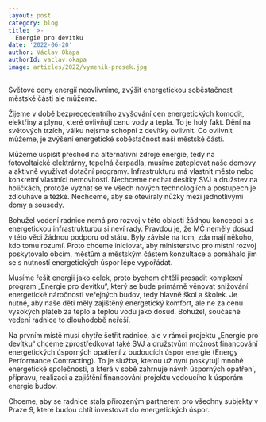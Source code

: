 ```yaml
---
layout: post
category: blog
title:  >-
  Energie pro devítku
date: '2022-06-20'
author: Václav Okapa
authorId: vaclav.okapa
image: articles/2022/vymenik-prosek.jpg
---
```

Světové ceny energií neovlivníme, zvýšit energetickou soběstačnost městské části ale můžeme.

Žijeme v době bezprecedentního zvyšování cen energetických komodit, elektřiny a plynu, které ovlivňují cenu vody a tepla. To je holý fakt. Dění na
světových trzích, válku nejsme schopni z devítky ovlivnit. Co ovlivnit můžeme, je zvýšení energetické soběstačnost naší městské části.

Můžeme uspíšit přechod na alternativní zdroje energie, tedy na fotovoltaické elektrárny, tepelná čerpadla, musíme zateplovat naše domovy a aktivně využívat dotační programy. Infrastrukturu má vlastnit město nebo konkrétní vlastníci nemovitostí. Nechceme nechat desítky SVJ a družstev na holičkách, protože vyznat se ve všech nových technologiích a postupech je zdlouhavé a těžké. Nechceme, aby se otevíraly nůžky mezi jednotlivými domy a sousedy.

Bohužel vedení radnice nemá pro rozvoj v této oblasti žádnou koncepci a s energetickou infrastrukturou si neví rady. Pravdou je, že MČ neměly dosud v této věci žádnou podporu od státu. Byly závislé na tom, zda mají někoho, kdo tomu rozumí. Proto chceme iniciovat, aby ministerstvo pro místní rozvoj poskytovalo obcím, městům a městským částem konzultace a pomáhalo jim se s nutností energetických úspor lépe vypořádat.

Musíme řešit energii jako celek, proto bychom chtěli prosadit komplexní program „Energie pro devítku“, který se bude primárně věnovat snižování
energetické náročnosti veřejných budov, tedy hlavně škol a školek. Je nutné, aby naše děti měly zajištěný energetický komfort, ale ne za cenu vysokých plateb za teplo a teplou vodu jako dosud. Bohužel, současné vedení radnice to dlouhodobě neřeší.

Na prvním místě musí chytře šetřit radnice, ale v rámci projektu „Energie pro devítku“ chceme zprostředkovat také SVJ a družstvům možnost financování energetických úsporných opatření z budoucích úspor energie (Energy Performance Contracting). To je služba, kterou už nyní poskytují mnohé energetické společnosti, a která v sobě zahrnuje návrh úsporných opatření, přípravu, realizaci a zajištění financování projektu vedoucího k úsporám energie budov.

Chceme, aby se radnice stala přirozeným partnerem pro všechny subjekty v Praze 9, které budou chtít investovat do energetických úspor.